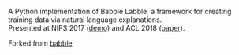 
A Python implementation of Babble Labble, a framework for creating training data via natural language explanations.  
Presented at NIPS 2017 ([demo](https://www.youtube.com/watch?v=YBeAX-deMDg&t=24s)) and ACL 2018 ([paper](https://arxiv.org/abs/1805.03818)).

Forked from [babble](https://github.com/HazyResearch/babble/tree/master)